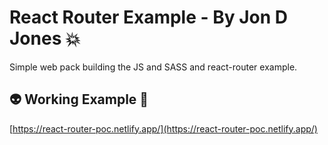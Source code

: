 # React Router Example - By Jon D Jones 💥
 
Simple web pack building the JS and SASS and react-router example.

## 👽 Working Example 👾

 [https://react-router-poc.netlify.app/](https://react-router-poc.netlify.app/)